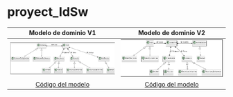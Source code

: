 # proyect_IdSw

|Modelo de dominio V1|Modelo de dominio V2|
|:-:|:-:|
|![Imagen](proyectoV1.PNG)|![Imagen](proyectoV2.PNG)|
|[Código del modelo](proyectoV1.plantuml)|[Código del modelo](proyectoV2.plantuml)|